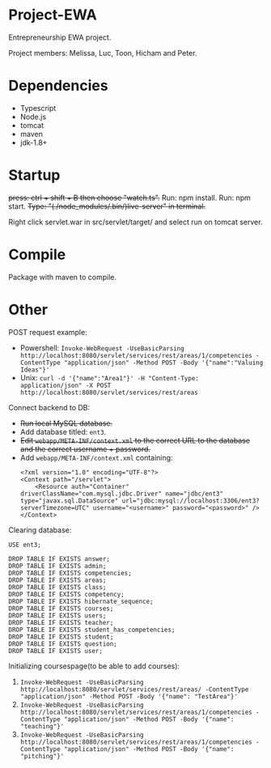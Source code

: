 # Project-EWA
Entrepreneurship EWA project.

Project members: Melissa, Luc, Toon, Hicham and Peter.

# Dependencies
 - Typescript
 - Node.js
 - tomcat
 - maven
 - jdk-1.8+

# Startup
~~press: ctrl + shift + B then choose "watch.ts".~~
Run: npm install.
Run: npm start.
~~Type: "(./node_modules/.bin/)live-server" in terminal.~~

Right click servlet.war in src/servlet/target/ and select run on tomcat server.

# Compile
Package with maven to compile.

# Other
POST request example:
 - Powershell: `Invoke-WebRequest -UseBasicParsing http://localhost:8080/servlet/services/rest/areas/1/competencies -ContentType "application/json" -Method POST -Body '{"name":"Valuing Ideas"}'`
 - Unix: `curl -d '{"name":"Area1"}' -H "Content-Type: application/json" -X POST http://localhost:8080/servlet/services/rest/areas`

Connect backend to DB:
 - ~~Run local MySQL database.~~
 - Add database titled: `ent3`.
 - ~~Edit `webapp/META-INF/context.xml` to the correct URL to the database and the correct username + password.~~
 - Add `webapp/META-INF/context.xml` containing:
    ~~~~
    <?xml version="1.0" encoding="UTF-8"?>
    <Context path="/servlet">
        <Resource auth="Container" driverClassName="com.mysql.jdbc.Driver" name="jdbc/ent3" type="javax.sql.DataSource" url="jdbc:mysql://localhost:3306/ent3?serverTimezone=UTC" username="<username>" password="<password>" />
    </Context>
    ~~~~

Clearing database:
~~~~
USE ent3;

DROP TABLE IF EXISTS answer;
DROP TABLE IF EXISTS admin;
DROP TABLE IF EXISTS competencies;
DROP TABLE IF EXISTS areas;
DROP TABLE IF EXISTS class;
DROP TABLE IF EXISTS competency;
DROP TABLE IF EXISTS hibernate_sequence;
DROP TABLE IF EXISTS courses;
DROP TABLE IF EXISTS users;
DROP TABLE IF EXISTS teacher;
DROP TABLE IF EXISTS student_has_competencies;
DROP TABLE IF EXISTS student;
DROP TABLE IF EXISTS question;
DROP TABLE IF EXISTS user;
~~~~

Initializing coursespage(to be able to add courses):

 1. `Invoke-WebRequest -UseBasicParsing http://localhost:8080/servlet/services/rest/areas/ -ContentType "application/json" -Method POST -Body '{"name": "TestArea"}'`
 2. `Invoke-WebRequest -UseBasicParsing http://localhost:8080/servlet/services/rest/areas/1/competencies -ContentType "application/json" -Method POST -Body '{"name": "teaching"}'`
 3. `Invoke-WebRequest -UseBasicParsing http://localhost:8080/servlet/services/rest/areas/1/competencies -ContentType "application/json" -Method POST -Body '{"name": "pitching"}'`